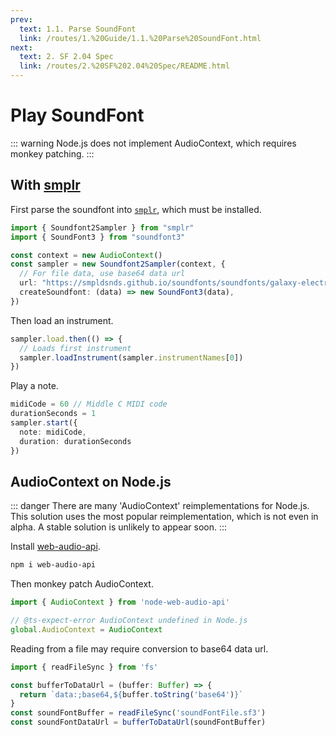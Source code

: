 ```yaml
---
prev:
  text: 1.1. Parse SoundFont
  link: /routes/1.%20Guide/1.1.%20Parse%20SoundFont.html
next:
  text: 2. SF 2.04 Spec
  link: /routes/2.%20SF%202.04%20Spec/README.html
---
```


# Play SoundFont

::: warning
Node.js does not implement AudioContext, which requires monkey patching.
:::

## With [smplr](https://github.com/danigb/smplr)

First parse the soundfont into [`smplr`](https://github.com/danigb/smplr), which must be installed.

```TypeScript
import { Soundfont2Sampler } from "smplr"
import { SoundFont3 } from "soundfont3"

const context = new AudioContext()
const sampler = new Soundfont2Sampler(context, {
  // For file data, use base64 data url
  url: "https://smpldsnds.github.io/soundfonts/soundfonts/galaxy-electric-pianos.sf2",
  createSoundfont: (data) => new SoundFont3(data),
})
```

Then load an instrument.

```TypeScript
sampler.load.then(() => {
  // Loads first instrument
  sampler.loadInstrument(sampler.instrumentNames[0])
})
```

Play a note.

```TypeScript
midiCode = 60 // Middle C MIDI code
durationSeconds = 1
sampler.start({
  note: midiCode,
  duration: durationSeconds
})
```

## AudioContext on Node.js

::: danger
There are many 'AudioContext' reimplementations for Node.js. This solution uses the most popular reimplementation, which is not even in alpha. A stable solution is unlikely to appear soon.
:::

Install [web-audio-api](https://github.com/audiojs/web-audio-api).

```Bash
npm i web-audio-api
```

Then monkey patch AudioContext.

```TypeScript
import { AudioContext } from 'node-web-audio-api'

// @ts-expect-error AudioContext undefined in Node.js
global.AudioContext = AudioContext
```

Reading from a file may require conversion to base64 data url.

```TypeScript
import { readFileSync } from 'fs'

const bufferToDataUrl = (buffer: Buffer) => {
  return `data:;base64,${buffer.toString('base64')}`
}
const soundFontBuffer = readFileSync('soundFontFile.sf3')
const soundFontDataUrl = bufferToDataUrl(soundFontBuffer)
```
